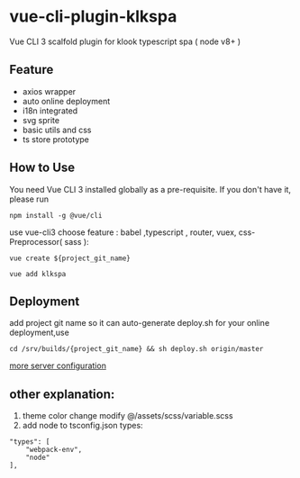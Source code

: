 # vue-cli-plugin-klkspa

Vue CLI 3 scalfold plugin for klook typescript spa  ( node v8+ )

## Feature

* axios wrapper
* auto online deployment
* i18n integrated
* svg sprite
* basic utils and css
* ts store prototype

## How to Use

You need Vue CLI 3 installed globally as a pre-requisite. If you don't have it, please run

```
npm install -g @vue/cli
```

 use vue-cli3 choose feature : babel ,typescript , router, vuex, css-Preprocessor( sass ):


```
vue create ${project_git_name}
```

```
vue add klkspa
```

## Deployment

add project git name so it can auto-generate deploy.sh for your online deployment,use 
```
cd /srv/builds/{project_git_name} && sh deploy.sh origin/master
```
[more server configuration](https://router.vuejs.org/guide/essentials/history-mode.html#example-server-configurations) 

## other explanation:

1. theme color change modify @/assets/scss/variable.scss
2. add node to tsconfig.json types:

```
"types": [
    "webpack-env",
    "node"
],
```
